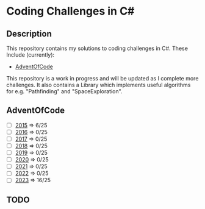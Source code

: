 # Coding Challenges in C#

## Description

This repository contains my solutions to coding challenges in C#.
These Include (currently):

- [AdventOfCode](https://adventofcode.com/)

This repository is a work in progress and will be updated as I complete more challenges.
It also contains a Library which implements useful algorithms for e.g. "Pathfinding" and "SpaceExploration".

## AdventOfCode

- [ ] [2015](./AdventOfCode/2015/AdventOfCode2015.md) => 6/25
- [ ] [2016](./AdventOfCode/2016/AdventOfCode2016.md) => 0/25
- [ ] [2017](./AdventOfCode/2017/AdventOfCode2017.md) => 0/25
- [ ] [2018](./AdventOfCode/2018/AdventOfCode2018.md) => 0/25
- [ ] [2019](./AdventOfCode/2019/AdventOfCode2019.md) => 0/25
- [ ] [2020](./AdventOfCode/2020/AdventOfCode2020.md) => 0/25
- [ ] [2021](./AdventOfCode/2021/AdventOfCode2021.md) => 0/25
- [ ] [2022](./AdventOfCode/2022/AdventOfCode2022.md) => 0/25
- [ ] [2023](./AdventOfCode/2023/AdventOfCode2023.md) => 16/25

## TODO
